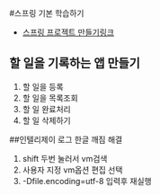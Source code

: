 #스프링 기본 학습하기

- [스프링 프로젝트 만들기링크](https://start.spring.io)

## 할 일을 기록하는 앱 만들기
1. 할 일을 등록
2. 할 일을 목록조회
3. 할 일 완료처리
4. 할 일 삭제하기

##인텔리제이 로그 한글 깨짐 해결
1. shift 두번 눌러서 vm검색
2. 사용자 지정 vm옵션 편집 선택
3. -Dfile.encoding=utf-8 입력후 재실행